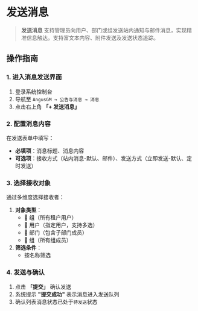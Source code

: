 # 发送消息

> **发送消息** 支持管理员向用户、部门或组发送站内通知与邮件消息，实现精准信息触达。支持富文本内容、附件发送及发送状态追踪。

## 操作指南

### 1. 进入消息发送界面
1. 登录系统控制台
2. 导航至 `AngusGM → 公告与消息 → 消息`
3. 点击右上角 **「+ 发送消息」**

### 2. 配置消息内容
在发送表单中填写：
- **必填项**：消息标题、消息内容
- **可选项**：接收方式（站内消息-默认、邮件）、发送方式（立即发送-默认、定时发送）

### 3. 选择接收对象
通过多维度选择接收者：
1. **对象类型**：
    - 👥 组（所有租户用户）
    - 👤 用户（指定用户，支持多选）
    - 🏢 部门（包含子部门成员）
    - 👥 组（所有组成员）
2. **筛选条件**：
    - 按名称筛选

### 4. 发送与确认
1. 点击 **「提交」** 确认发送
2. 系统提示 **"提交成功"** 表示消息进入发送队列
3. 确认列表消息状态已处于`待发送`状态